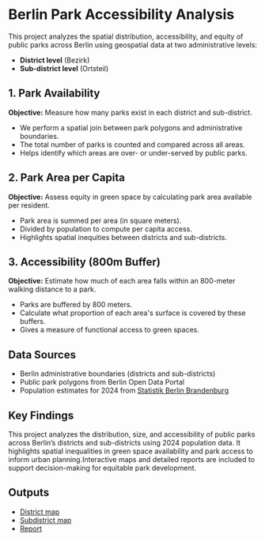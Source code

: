 # Berlin Park Accessibility Analysis

This project analyzes the spatial distribution, accessibility, and equity of public parks across Berlin using geospatial data at two administrative levels:

- **District level** (Bezirk)
- **Sub-district level** (Ortsteil)

## 1. Park Availability

**Objective:** Measure how many parks exist in each district and sub-district.

- We perform a spatial join between park polygons and administrative boundaries.
- The total number of parks is counted and compared across all areas.
- Helps identify which areas are over- or under-served by public parks.

## 2. Park Area per Capita

**Objective:** Assess equity in green space by calculating park area available per resident.

- Park area is summed per area (in square meters).
- Divided by population to compute per capita access.
- Highlights spatial inequities between districts and sub-districts.

## 3.  Accessibility (800m Buffer)

**Objective:** Estimate how much of each area falls within an 800-meter walking distance to a park.

- Parks are buffered by 800 meters.
- Calculate what proportion of each area's surface is covered by these buffers.
- Gives a measure of functional access to green spaces.

## Data Sources  
- Berlin administrative boundaries (districts and sub-districts)  
- Public park polygons from Berlin Open Data Portal  
- Population estimates for 2024 from [Statistik Berlin Brandenburg](https://www.statistik-berlin-brandenburg.de)

##  Key Findings

This project analyzes the distribution, size, and accessibility of public parks across Berlin’s districts and sub-districts using 2024 population data. It highlights spatial inequalities in green space availability and park access to inform urban planning.Interactive maps and detailed reports are included to support decision-making for equitable park development.

## Outputs

- [District map](https://fyeqaa.github.io/berlin-park-accessibility/district_park_accessibility_map.html)
- [Subdistrict map ](https://fyeqaa.github.io/berlin-park-accessibility/subdistrict_park_accessibility_map.html)
- [Report](Results/report.md)



